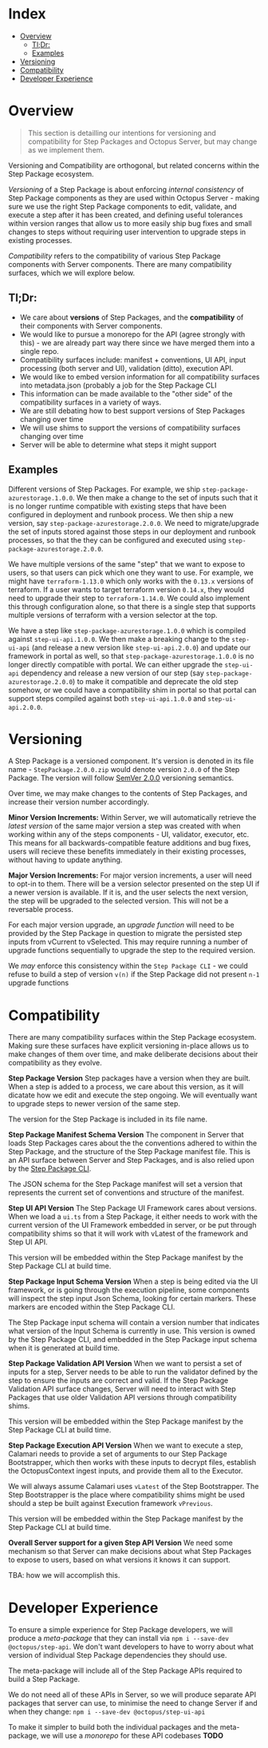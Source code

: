 # Index

- [Overview](#overview)
  - [Tl;Dr:](#tldr)
  - [Examples](#examples)
- [Versioning](#versioning)
- [Compatibility](#compatibility)
- [Developer Experience](#developer-experience)

# Overview

> This section is detailling our intentions for versioning and compatibility for Step Packages and Octopus Server, but may change as we implement them.

Versioning and Compatibility are orthogonal, but related concerns within the Step Package ecosystem.

_Versioning_ of a Step Package is about enforcing _internal consistency_ of Step Package components as they are used within Octopus Server - making sure we use the right Step Package components to edit, validate, and execute a step after it has been created, and defining useful tolerances within version ranges that allow us to more easily ship bug fixes and small changes to steps without requiring user intervention to upgrade steps in existing processes.

_Compatibility_ refers to the compatibility of various Step Package components with Server components. There are many compatibility surfaces, which we will explore below.

## Tl;Dr:

- We care about **versions** of Step Packages, and the **compatibility** of their components with Server components.
- We would like to pursue a monorepo for the API (agree strongly with this) - we are already part way there since we have merged them into a single repo.
- Compatibility surfaces include: manifest + conventions, UI API, input processing (both server and UI), validation (ditto), execution API.
- We would like to embed version information for all compatibility surfaces into metadata.json (probably a job for the Step Package CLI
- This information can be made available to the "other side" of the compatibility surfaces in a variety of ways.
- We are still debating how to best support versions of Step Packages changing over time
- We will use shims to support the versions of compatibility surfaces changing over time
- Server will be able to determine what steps it might support

## Examples

Different versions of Step Packages. For example, we ship `step-package-azurestorage.1.0.0`. We then make a change to the set of inputs such that it is no longer runtime compatible with existing steps that have been configured in deployment and runbook process. We then ship a new version, say `step-package-azurestorage.2.0.0`. We need to migrate/upgrade the set of inputs stored against those steps in our deployment and runbook processes, so that the they can be configured and executed using `step-package-azurestorage.2.0.0`.

We have multiple versions of the same "step" that we want to expose to users, so that users can pick which one they want to use. For example, we might have `terraform-1.13.0` which only works with the `0.13.x` versions of terraform. If a user wants to target terraform version `0.14.x`, they would need to upgrade their step to `terraform-1.14.0`. We could also implement this through configuration alone, so that there is a single step that supports multiple versions of terraform with a version selector at the top.

We have a step like `step-package-azurestorage.1.0.0` which is compiled against `step-ui-api.1.0.0`. We then make a breaking change to the `step-ui-api` (and release a new version like `step-ui-api.2.0.0`) and update our framework in portal as well, so that `step-package-azurestorage.1.0.0` is no longer directly compatible with portal. We can either upgrade the `step-ui-api` dependency and release a new version of our step (say `step-package-azurestorage.2.0.0`) to make it compatible and deprecate the old step somehow, or we could have a compatibility shim in portal so that portal can support steps compiled against both `step-ui-api.1.0.0` and `step-ui-api.2.0.0`.

# Versioning

A Step Package is a versioned component. It's version is denoted in its file name - `StepPackage.2.0.0.zip` would denote version `2.0.0` of the Step Package. The version will follow [SemVer 2.0.0](https://semver.org/) versioning semantics.

Over time, we may make changes to the contents of Step Packages, and increase their version number accordingly.

**Minor Version Increments:** Within Server, we will automatically retrieve the _latest version_ of the same major version a step was created with when working within any of the steps components - UI, validator, executor, etc. This means for all backwards-compatible feature additions and bug fixes, users will recieve these benefits immediately in their existing processes, without having to update anything.

**Major Version Increments:** For major version increments, a user will need to opt-in to them. There will be a version selector presented on the step UI if a newer version is available. If it is, and the user selects the next version, the step will be upgraded to the selected version. This will not be a reversable process.

For each major version upgrade, an _upgrade function_ will need to be provided by the Step Package in question to migrate the persisted step inputs from vCurrent to vSelected. This may require running a number of upgrade functions sequentially to upgrade the step to the required version.

We _may_ enforce this consistency within the `Step Package CLI` - we could refuse to build a step of version `v(n)` if the Step Package did not present `n-1` upgrade functions

# Compatibility

There are many compatibility surfaces within the Step Package ecosystem. Making sure these surfaces have explicit versioning in-place allows us to make changes of them over time, and make deliberate decisions about their compatibility as they evolve.

**Step Package Version**
Step packages have a version when they are built. When a step is added to a process, we care about this version, as it will dicatate how we edit and execute the step ongoing. We will eventually want to upgrade steps to newer version of the same step.

The version for the Step Package is included in its file name.

**Step Package Manifest Schema Version**
The component in Server that loads Step Packages cares about the the conventions adhered to within the Step Package, and the structure of the Step Package manifest file. This is an API surface between Server and Step Packages, and is also relied upon by the [Step Package CLI](https://github.com/OctopusDeploy/Architecture/blob/master/Steps/Components/StepPackageCLI.md).

The JSON schema for the Step Package manifest will set a version that represents the current set of conventions and structure of the manifest.

**Step UI API Version**
The Step Package UI Framework cares about versions. When we load a `ui.ts` from a Step Package, it either needs to work with the current version of the UI Framework embedded in server, or be put through compatibility shims so that it will work with vLatest of the framework and Step UI API.

This version will be embedded within the Step Package manifest by the Step Package CLI at build time.

**Step Package Input Schema Version**
When a step is being edited via the UI framework, or is going through the execution pipeline, some components will inspect the step input Json Schema, looking for certain markers. These markers are encoded within the Step Package CLI.

The Step Package input schema will contain a version number that indicates what version of the Input Schema is currently in use. This version is owned by the Step Package CLI, and embedded in the Step Package input schema when it is generated at build time.

**Step Package Validation API Version**
When we want to persist a set of inputs for a step, Server needs to be able to run the validator defined by the step to ensure the inputs are correct and valid. If the Step Package Validation API surface changes, Server will need to interact with Step Packages that use older Validation API versions through compatibility shims.

This version will be embedded within the Step Package manifest by the Step Package CLI at build time.

**Step Package Execution API Version**
When we want to execute a step, Calamari needs to provide a set of arguments to our Step Package Bootstrapper, which then works with these inputs to decrypt files, establish the OctopusContext ingest inputs, and provide them all to the Executor.

We will always assume Calamari uses `vLatest` of the Step Bootstrapper. The Step Bootstrapper is the place where compatibility shims might be used should a step be built against Execution framework `vPrevious`.

This version will be embedded within the Step Package manifest by the Step Package CLI at build time.

**Overall Server support for a given Step API Version**
We need some mechanism so that Server can make decisions about what Step Packages to expose to users, based on what versions it knows it can support.

TBA: how we will accomplish this.

# Developer Experience

To ensure a simple experience for Step Package developers, we will produce a _meta-package_ that they can install via `npm i --save-dev @octopus/step-api`. We don't want developers to have to worry about what version of individual Step Package dependencies they should use.

The meta-package will include all of the Step Package APIs required to build a Step Package.

We do not need all of these APIs in Server, so we will produce separate API packages that server can use, to minimise the need to change Server if and when they change: `npm i --save-dev @octopus/step-ui-api`

To make it simpler to build both the individual packages and the meta-package, we will use a _monorepo_ for these API codebases **TODO**

